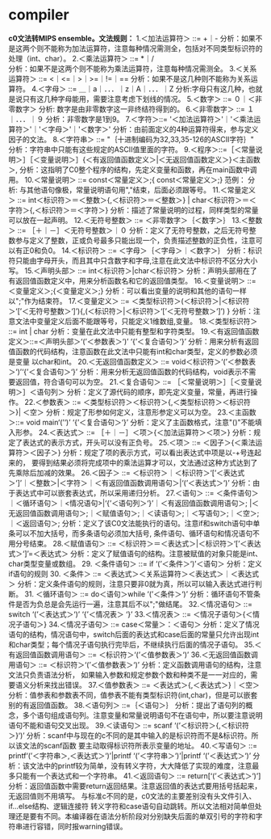 # compiler
**c0文法转MIPS ensemble。文法规则：**
1.＜加法运算符＞ ::= +｜- 
分析：如果不是这两个则不能称为加法运算符，注意每种情况需测全，包括对不同类型标识符的处理（int、char）。
2.＜乘法运算符＞ ::= *｜/  
分析：如果不是这两个则不能称为乘法运算符，注意每种情况需测全。
3.＜关系运算符＞  ::=  <｜<=｜>｜>=｜!=｜==
分析：如果不是这几种则不能称为关系运算符。
4.＜字母＞   ::= ＿｜a｜．．．｜z｜A｜．．．｜Z
分析:字母只有这几种，也就是说只有这几种字母能用，需要注意考虑下划线的情况。
5.＜数字＞   ::= ０｜＜非零数字＞
分析: 数字是由非零数字这一非终结符得到的。
6.＜非零数字＞  ::= １｜．．．｜９
分析：非零数字是1到9。
7.＜字符＞::=  '＜加法运算符＞'｜'＜乘法运算符＞'｜'＜字母＞'｜'＜数字＞'
分析：由前面定义的4种运算符得来，参与定义因子的文法。
8.＜字符串＞   ::=  "｛十进制编码为32,33,35-126的ASCII字符｝"
分析：字符串中只能有这些规定的ASCII值里面的字符。
9.＜程序＞::=［＜常量说明＞］［＜变量说明＞］{＜有返回值函数定义＞|＜无返回值函数定义＞}＜主函数＞,
分析：这指明了C0整个程序的结构，先定义变量和函数，再在main函数中调用。
10.＜常量说明＞ ::= const＜常量定义＞;{ const＜常量定义＞;}
范例：
分析: 与其他语句像极，常量说明语句用","结束，后面必须跟等号。
11.＜常量定义＞   ::= int＜标识符＞＝＜整数＞{,＜标识符＞＝＜整数＞}
| char＜标识符＞＝＜字符＞{,＜标识符＞＝＜字符＞}
分析：描述了常量说明的过程，同样类型的常量可以放在一起声明。
12.＜无符号整数＞  ::= ＜非零数字＞｛＜数字＞｝
13.＜整数＞ ::= ［＋｜－］＜无符号整数＞｜０
分析：定义了无符号整数，之后无符号整数参与定义了整数，正或负号最多只能出现一个，负责描述整数的正负性，注意可以有正0和负0。
14.＜标识符＞ ::=  ＜字母＞｛＜字母＞｜＜数字＞｝
分析：标识符只能由字母开头，而且其中只含数字和字母,注意在此文法中标识符不区分大小写。
15.＜声明头部＞   ::=  int＜标识符＞|char＜标识符＞
分析：声明头部用在了有返回值函数定义中，用来分析函数名和它的返回值类型。
16.＜变量说明＞  ::= ＜变量定义＞;{＜变量定义＞;}
分析：可以看出变量的说明和其他的语句一样以";"作为结束符。
17.＜变量定义＞  ::= ＜类型标识符＞(＜标识符＞|＜标识符＞‘[’＜无符号整数＞‘]’){,(＜标识符＞|＜标识符＞‘[’＜无符号整数＞‘]’) }
分析：注意文法中变量定义后面不能跟等号，只能定义1维数组,变量。
18.＜类型标识符＞ ::= int | char
分析：变量在此文法中只能有整型和字符类型。
19.＜有返回值函数定义＞::=＜声明头部＞‘(’＜参数表＞‘)’ ‘{’＜复合语句＞‘}’
分析：用来分析有返回值函数的代码结构，注意函数在此文法中只能有int和char类型，定义的参数必须是变量
以char和int。
20.＜无返回值函数定义＞  ::= void＜标识符＞‘(’＜参数表＞‘)’‘{’＜复合语句＞‘}’
分析：用来分析无返回值函数的代码结构，void表示不需要返回值，符合语句可以为空。
21.＜复合语句＞   ::=  ［＜常量说明＞］［＜变量说明＞］＜语句列＞
分析：定义了源代码的顺序，即先定义变量，常量，再进行操作。
22.＜参数表＞ ::=  ＜类型标识符＞＜标识符＞{,＜类型标识符＞＜标识符＞}| ＜空＞
分析：规定了形参如何定义，注意形参定义可以为空。
23.＜主函数＞::= void main‘(’‘)’ ‘{’＜复合语句＞‘}’
分析：定义了主函数格式，注意"()"不能填入形参。
24.＜表达式＞ ::= ［＋｜－］＜项＞{＜加法运算符＞＜项＞}
分析：规定了表达式的表示方式，开头可以没有正负号。
25.＜项＞ ::= ＜因子＞{＜乘法运算符＞＜因子＞}
分析：规定了项的表示方式，可以看出表达式中项是以-+号连起来的，
要得到结果必须将完成项中的乘法运算才可以，文法通过这种方式达到了先乘除后加减的效果。
26.＜因子＞ ::= ＜标识符＞｜＜标识符＞‘[’＜表达式＞‘]’｜＜整数＞|＜字符＞｜＜有返回值函数调用语句＞|‘(’＜表达式＞‘)’
分析：由于表达式中可以嵌套表达式，所以采用递归分析。
27.＜语句＞ ::= ＜条件语句＞｜＜循环语句＞｜<情况语句>|‘{’＜语句列＞‘}’｜＜有返回值函数调用语句＞; |＜无返回值函数调用语句＞;｜＜赋值语句＞;｜＜读语句＞;｜＜写语句＞;｜＜空＞;｜＜返回语句＞;
分析：定义了该C0文法能执行的语句。注意if和switch语句中单条可以不加大括号，而多条语句必须加大括号,
条件语句、循环语句和情况语句不用分号结束。
28.＜赋值语句＞   ::=  ＜标识符＞＝＜表达式＞|＜标识符＞‘[’＜表达式＞‘]’=＜表达式＞
分析：定义了赋值语句的结构。注意被赋值的对象只能是int、char类型变量或数组。
29. ＜条件语句＞  ::=  if ‘(’＜条件＞‘)’＜语句＞
分析：定义if语句的规则
30. ＜条件＞ ::=  ＜表达式＞＜关系运算符＞＜表达式＞｜＜表达式＞
分析：定义条件语句的规则，注意只要非0就为真，所以可以输入表达式进行判断。
31. ＜循环语句＞   ::=  do＜语句＞while ‘(’＜条件＞‘)’
分析：循环语句不管条件是否为负总是会先运行一遍，注意其后不以";"做结尾。
32.＜情况语句＞  ::=  switch ‘(’＜表达式＞‘)’ ‘{’＜情况表＞ ‘}’
33.＜情况表＞   ::=  ＜情况子语句＞{＜情况子语句＞}
34.＜情况子语句＞  ::=  case＜常量＞：＜语句＞
分析：定义了情况语句的结构，情况语句中，switch后面的表达式和case后面的常量只允许出现int和char类型；每个情况子语句执行完毕后，不继续执行后面的情况子语句。 
35.＜有返回值函数调用语句＞ ::= ＜标识符＞‘(’＜值参数表＞‘)’
36.＜无返回值函数调用语句＞ ::= ＜标识符＞‘(’＜值参数表＞‘)’
分析：定义函数调用语句的结构，注意文法只负责语法分析，
如果输入参数和规定参数个数和种类不是一一对应的，需要语义分析来找出错误。
37.＜值参数表＞   ::= ＜表达式＞{,＜表达式＞}｜＜空＞
分析：值参表和参数表不同，值参表不能有类型标识符(int,char)，但是可以嵌套别的有返回值函数。
38.＜语句列＞   ::=｛＜语句＞｝
分析：提出了语句列的概念，多个语句组成语句列。注意变量和常量说明语句不在语句中，所以要注意说明语句不能和语句交叉出现。
39.＜读语句＞    ::=  scanf ‘(’＜标识符＞{,＜标识符＞}‘)’
分析：scanf中与现在的c不同的是其中输入的是标识符而不是&标识符。所以该文法的scanf函数
要主动取得标识符所表示变量的地址。
40.＜写语句＞    ::=  printf‘(’＜字符串＞,＜表达式＞‘)’|printf ‘(’＜字符串＞‘)’|printf ‘(’＜表达式＞‘)’
分析：该文法中的printf较为简单，没有转义字符，大大降低了实现的难度，注意最多只能有一个表达式和一个字符串。
41.＜返回语句＞   ::=  return[‘(’＜表达式＞‘)’]
分析：返回值函数中需要return返回结果。注意返回值的表达式要用括号括起来，无返回值则不用填写。
与标准c不同的是，c0文法的主要差别没有头文件引入、if…else结构、逻辑连接符
转义字符和case语句自动跳转。所以文法相对简单但处理还是要有不同。本编译器在语法分析阶段对分别缺失后面的单双引号的字符和字符串进行容错，同时报warning错误。
